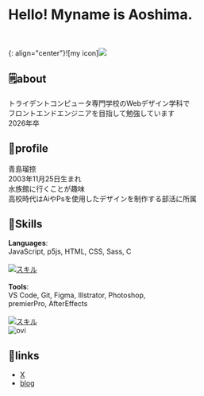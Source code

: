 # Hello! Myname is Aoshima.
<br>

{: align="center"}![my icon]<img src="https://avatars.githubusercontent.com/u/166364882?v=4">
<br>

## 🗒️about
トライデントコンピュータ専門学校のWebデザイン学科で<br>
フロントエンドエンジニアを目指して勉強しています<br>
2026年卒

## 🌈profile
青島瑠捺<br>
2003年11月25日生まれ<br>
水族館に行くことが趣味<br>
高校時代はAiやPsを使用したデザインを制作する部活に所属<br>

## 💪Skills
**Languages**: <br>
JavaScript, p5js, HTML, CSS, Sass, C<br>
<br>
[![スキル](https://skillicons.dev/icons?i=js,p5js,html,css,sass,c&perline=3)]()
<br>
<br>
**Tools**: <br>
VS Code, Git, Figma, Illstrator, Photoshop, <br>premierPro, AfterEffects<br>
<br>
[![スキル](https://skillicons.dev/icons?i=vscode,git,figma,ai,ps,pr,ae&perline=4)]()
<br>
<img src="https://github-readme-stats.vercel.app/api/top-langs?username=shimashima4&show_icons=true&locale=en&layout=compact&theme=chartreuse-dark" alt="ovi" /></p>

## 🔗links
- [X](https://x.com/aoshimalobo?s=21)
- [blog](https://aoshima.pupu.jp/blog/)




